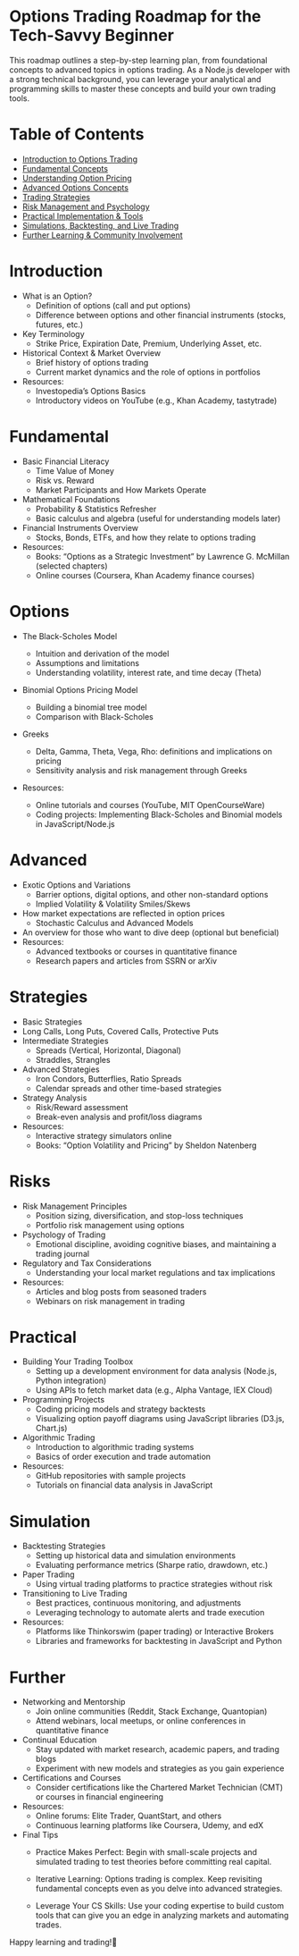 # Options Trading Roadmap for the Tech-Savvy Beginner
This roadmap outlines a step-by-step learning plan, from foundational concepts to advanced topics in options trading. As a Node.js developer with a strong technical background, you can leverage your analytical and programming skills to master these concepts and build your own trading tools.

# Table of Contents
- [Introduction to Options Trading](#introduction)
- [Fundamental Concepts](#fundamental)
- [Understanding Option Pricing](#options)
- [Advanced Options Concepts](#advanced)
- [Trading Strategies](#strategies)
- [Risk Management and Psychology](#risks)
- [Practical Implementation & Tools](#practical)
- [Simulations, Backtesting, and Live Trading](#simulation)
- [Further Learning & Community Involvement](#further)

# Introduction
- What is an Option?
  - Definition of options (call and put options)
  - Difference between options and other financial instruments (stocks, futures, etc.)
- Key Terminology
  - Strike Price, Expiration Date, Premium, Underlying Asset, etc.
- Historical Context & Market Overview
  - Brief history of options trading
  - Current market dynamics and the role of options in portfolios
- Resources:
  - Investopedia’s Options Basics
  - Introductory videos on YouTube (e.g., Khan Academy, tastytrade)

# Fundamental
- Basic Financial Literacy
  - Time Value of Money
  - Risk vs. Reward
  - Market Participants and How Markets Operate
- Mathematical Foundations
  - Probability & Statistics Refresher
  - Basic calculus and algebra (useful for understanding models later)
- Financial Instruments Overview
  - Stocks, Bonds, ETFs, and how they relate to options trading
- Resources:
  - Books: “Options as a Strategic Investment” by Lawrence G. McMillan (selected chapters)
  - Online courses (Coursera, Khan Academy finance courses)
# Options
- The Black-Scholes Model

  - Intuition and derivation of the model
  - Assumptions and limitations
  - Understanding volatility, interest rate, and time decay (Theta)
- Binomial Options Pricing Model
  - Building a binomial tree model
  - Comparison with Black-Scholes
- Greeks
  - Delta, Gamma, Theta, Vega, Rho: definitions and implications on pricing
  - Sensitivity analysis and risk management through Greeks
- Resources:
  - Online tutorials and courses (YouTube, MIT OpenCourseWare)
  - Coding projects: Implementing Black-Scholes and Binomial models in JavaScript/Node.js
# Advanced
- Exotic Options and Variations
  - Barrier options, digital options, and other non-standard options
  - Implied Volatility & Volatility Smiles/Skews
- How market expectations are reflected in option prices
  - Stochastic Calculus and Advanced Models
- An overview for those who want to dive deep (optional but beneficial)
- Resources:
  - Advanced textbooks or courses in quantitative finance
  - Research papers and articles from SSRN or arXiv
# Strategies
-  Basic Strategies
  - Long Calls, Long Puts, Covered Calls, Protective Puts
- Intermediate Strategies
  - Spreads (Vertical, Horizontal, Diagonal)
  - Straddles, Strangles
- Advanced Strategies
  - Iron Condors, Butterflies, Ratio Spreads
  - Calendar spreads and other time-based strategies
- Strategy Analysis
  - Risk/Reward assessment
  - Break-even analysis and profit/loss diagrams
- Resources:
  - Interactive strategy simulators online
  - Books: “Option Volatility and Pricing” by Sheldon Natenberg
# Risks
- Risk Management Principles
  - Position sizing, diversification, and stop-loss techniques
  - Portfolio risk management using options
- Psychology of Trading
  - Emotional discipline, avoiding cognitive biases, and maintaining a trading journal
- Regulatory and Tax Considerations
  - Understanding your local market regulations and tax implications
- Resources:
  - Articles and blog posts from seasoned traders
  - Webinars on risk management in trading
# Practical
- Building Your Trading Toolbox
  - Setting up a development environment for data analysis (Node.js, Python integration)
  - Using APIs to fetch market data (e.g., Alpha Vantage, IEX Cloud)
- Programming Projects
  - Coding pricing models and strategy backtests
  - Visualizing option payoff diagrams using JavaScript libraries (D3.js, Chart.js)
- Algorithmic Trading
  - Introduction to algorithmic trading systems
  - Basics of order execution and trade automation
- Resources:
  - GitHub repositories with sample projects
  - Tutorials on financial data analysis in JavaScript
# Simulation
- Backtesting Strategies
  - Setting up historical data and simulation environments
  - Evaluating performance metrics (Sharpe ratio, drawdown, etc.)
- Paper Trading
  - Using virtual trading platforms to practice strategies without risk
- Transitioning to Live Trading
  - Best practices, continuous monitoring, and adjustments
  - Leveraging technology to automate alerts and trade execution
- Resources:
  - Platforms like Thinkorswim (paper trading) or Interactive Brokers
  - Libraries and frameworks for backtesting in JavaScript and Python
# Further
- Networking and Mentorship
  - Join online communities (Reddit, Stack Exchange, Quantopian)
  - Attend webinars, local meetups, or online conferences in quantitative finance
- Continual Education
  - Stay updated with market research, academic papers, and trading blogs
  - Experiment with new models and strategies as you gain experience
- Certifications and Courses
  - Consider certifications like the Chartered Market Technician (CMT) or courses in financial engineering
- Resources:
  - Online forums: Elite Trader, QuantStart, and others
  - Continuous learning platforms like Coursera, Udemy, and edX
- Final Tips
  - Practice Makes Perfect:
    Begin with small-scale projects and simulated trading to test theories before committing real capital.

  - Iterative Learning:
    Options trading is complex. Keep revisiting fundamental concepts even as you delve into advanced strategies.

  - Leverage Your CS Skills:
    Use your coding expertise to build custom tools that can give you an edge in analyzing markets and automating trades.

Happy learning and trading!🥳
